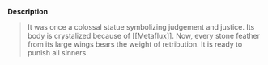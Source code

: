 **Description**
> It was once a colossal statue symbolizing judgement and justice. Its body is crystalized because of [[Metaflux]]. Now, every stone feather from its large wings bears the weight of retribution. It is ready to punish all sinners.